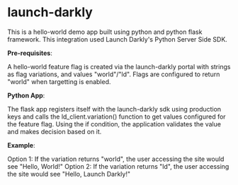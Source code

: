 # launch-darkly
This is a hello-world demo app built using python and python flask framework.
This integration used Launch Darkly's Python Server Side SDK.

**Pre-requisites**:

A hello-world feature flag is created via the launch-darkly portal with strings as flag variations, and values "world"/"ld".
Flags are configured to return "world" when targetting is enabled.

**Python App**:

The flask app registers itself with the launch-darkly sdk using production keys and calls the ld_client.variation() function to get values configured for the feature flag. Using the if condition, the application validates the value and makes decision based on it.

**Example**:

Option 1: If the variation returns "world", the user accessing the site would see "Hello, World!"
Option 2: If the variation returns "ld", the user accessing the site would see "Hello, Launch Darkly!"

